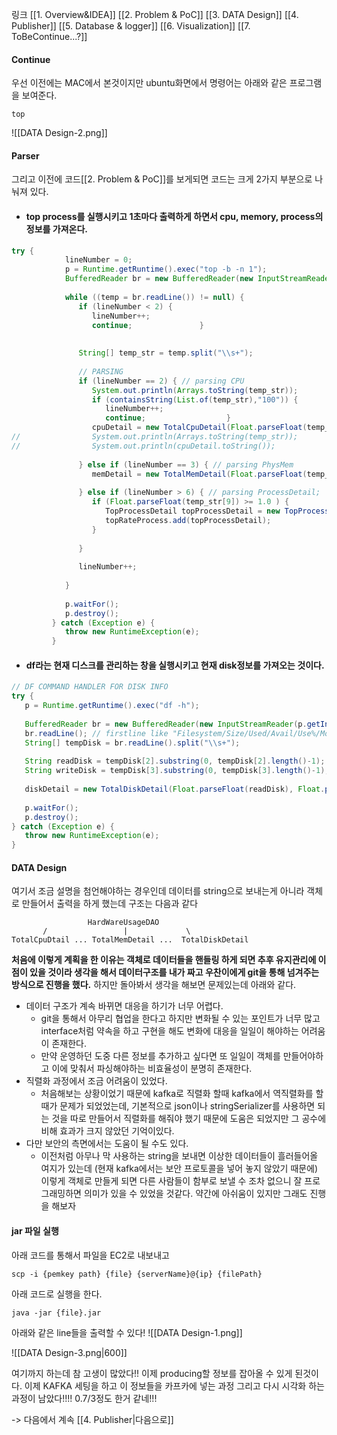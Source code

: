 링크
[[1. Overview&IDEA]]
[[2. Problem &  PoC]]
[[3. DATA Design]]
[[4. Publisher]]
[[5. Database & logger]]
[[6. Visualization]]
[[7. ToBeContinue...?]]
#### Continue

우선 이전에는 MAC에서 본것이지만 ubuntu화면에서 명령어는 아래와 같은 프로그램을 보여준다.
```
top
```
![[DATA Design-2.png]]

#### Parser

그리고 이전에 코드[[2. Problem &  PoC]]를 보게되면 코드는 크게 2가지 부분으로 나눠져 있다.
* #### top process를 실행시키고 1초마다 출력하게 하면서 cpu, memory, process의 정보를 가져온다.
```java
try {  
            lineNumber = 0;  
            p = Runtime.getRuntime().exec("top -b -n 1");  
            BufferedReader br = new BufferedReader(new InputStreamReader(p.getInputStream()));  
  
            while ((temp = br.readLine()) != null) {  
               if (lineNumber < 2) {  
                  lineNumber++;  
                  continue;               }  
  
  
               String[] temp_str = temp.split("\\s+");  
  
               // PARSING  
               if (lineNumber == 2) { // parsing CPU  
                  System.out.println(Arrays.toString(temp_str));  
                  if (containsString(List.of(temp_str),"100")) {  
                     lineNumber++;  
                     continue;                  }  
                  cpuDetail = new TotalCpuDetail(Float.parseFloat(temp_str[1]), Float.parseFloat(temp_str[3]));  
//                System.out.println(Arrays.toString(temp_str));  
//                System.out.println(cpuDetail.toString());  
  
               } else if (lineNumber == 3) { // parsing PhysMem  
                  memDetail = new TotalMemDetail(Float.parseFloat(temp_str[7]), Float.parseFloat(temp_str[5]));  
  
               } else if (lineNumber > 6) { // parsing ProcessDetail;  
                  if (Float.parseFloat(temp_str[9]) >= 1.0 ) {  
                     TopProcessDetail topProcessDetail = new TopProcessDetail(Integer.parseInt(temp_str[1]), temp_str[12], Float.parseFloat(temp_str[9]), temp_str[11], Float.parseFloat(temp_str[10]), temp_str[8]);  
                     topRateProcess.add(topProcessDetail);  
                  }  
                    
               }  
  
               lineNumber++;  
  
            }  
  
            p.waitFor();  
            p.destroy();  
         } catch (Exception e) {  
            throw new RuntimeException(e);  
         }	
```
* #### df라는 현재 디스크를 관리하는 창을 실행시키고 현재 disk정보를 가져오는 것이다. 
```java
// DF COMMAND HANDLER FOR DISK INFO  
try {  
   p = Runtime.getRuntime().exec("df -h");  
  
   BufferedReader br = new BufferedReader(new InputStreamReader(p.getInputStream()));  
   br.readLine(); // firstline like "Filesystem/Size/Used/Avail/Use%/Mounted on"  
   String[] tempDisk = br.readLine().split("\\s+");  
  
   String readDisk = tempDisk[2].substring(0, tempDisk[2].length()-1);  
   String writeDisk = tempDisk[3].substring(0, tempDisk[3].length()-1);  
  
   diskDetail = new TotalDiskDetail(Float.parseFloat(readDisk), Float.parseFloat(writeDisk));  
  
   p.waitFor();  
   p.destroy();  
} catch (Exception e) {  
   throw new RuntimeException(e);  
} 
```

#### DATA Design

여기서 조금 설명을 첨언해야하는 경우인데 데이터를 string으로 보내는게 아니라 객체로 만들어서 출력을 하게 했는데 구조는 다음과 같다
```
                 HardWareUsageDAO
       /                 |             \
TotalCpuDtail ... TotalMemDetail ...  TotalDiskDetail
```
**처음에 이렇게 계획을 한 이유는 객체로 데이터들을 핸들링 하게 되면 추후 유지관리에 이점이 있을 것이라 생각을 해서 데이터구조를 내가 짜고 우찬이에게 git을 통해 넘겨주는 방식으로 진행을 했다.**
하지만 돌아봐서 생각을 해보면 문제있는데 아래와 같다.
* 데이터 구조가 계속 바뀌면 대응을 하기가 너무 어렵다.
	* git을 통해서 아무리 협업을 한다고 하지만 변화될 수 있는 포인트가 너무 많고 interface처럼 약속을 하고 구현을 해도 변화에 대응을 일일이 해야하는 어려움이 존재한다.
	* 만약 운영하던 도중 다른 정보를 추가하고 싶다면 또 일일이 객체를 만들어야하고 이에 맞춰서 파싱해야하는 비효율성이 분명히 존재한다.
* 직렬화 과정에서 조금 어려움이 있었다.
	* 처음해보는 상황이었기 때문에 kafka로 직렬화 할때 kafka에서 역직렬화를 할때가 문제가 되었었는데, 기본적으로 json이나 stringSerializer를 사용하면 되는 것을 따로 만들어서 직렬화를 해줘야 했기 때문에 도움은 되었지만 그 공수에 비해 효과가 크지 않았던 기억이있다.
* 다만 보안의 측면에서는 도움이 될 수도 있다.
	* 이전처럼 아무나 막 사용하는 string을 보내면 이상한 데이터들이 흘러들어올 여지가 있는데 (현재 kafka에서는 보안 프로토콜을 넣어 놓지 않았기 때문에) 이렇게 객체로 만들게 되면 다른 사람들이 함부로 보낼 수 조차 없으니 잘 프로그래밍하면 의미가 있을 수 있었을 것같다.
약간에 아쉬움이 있지만 그래도 진행을 해보자

#### jar 파일 실행 
아래 코드를 통해서 파일을 EC2로 내보내고
```
scp -i {pemkey path} {file} {serverName}@{ip} {filePath}
```
아래 코드로 실행을 한다.
```
java -jar {file}.jar
```

아래와 같은 line들을 출력할 수 있다!
![[DATA Design-1.png]]

![[DATA Design-3.png|600]]

여기까지 하는데 참 고생이 많았다!! 이제 producing할 정보를 잡아올 수 있게 된것이다.
이제 KAFKA 세팅을 하고 이 정보들을 카프카에 넣는 과정 그리고 다시 시각화 하는 과정이 남았다!!!! 0.7/3정도 한거 같네!!!

-> 다음에서 계속
[[4. Publisher|다음으로]]